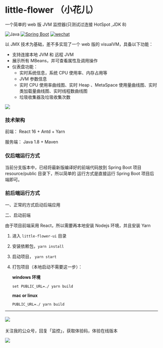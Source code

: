 # little-flower （小花儿）
一个简单的 web 版 JVM 监控器(只测试过连接 HotSpot ,JDK 8)

![Java](https://img.shields.io/badge/JDK-1.8-green.svg) [![Spring Boot](https://img.shields.io/badge/Spring%20Boot-2.1.7.RELEASE-brightgreen.svg)](https://spring.io/projects/spring-boot) [![wechat](https://img.shields.io/badge/公众号-古时的风筝-success.svg)]()

以 JMX 技术为基础，差不多实现了一个 web 版的 visualVM，具备以下功能：
- 支持连接本地 JVM 和 远程 JVM 
- 展示所有 MBeans，并可查看属性及调用操作
- 仪表盘功能：
    - 实时系统信息，系统 CPU 使用率、内存占用等
    - JVM 参数信息
    - 实时 CPU 使用率曲线图、实时 Heap 、MetaSpace 使用量曲线图、实时类加载量曲线图、实时线程数曲线图
    - 垃圾收集器及垃圾收集次数

![](https://github.com/huzhicheng/little-flower/blob/master/Jvm-Monitor.png?raw=true)
    
### 技术架构
前端： React 16 + Antd + Yarn

服务端： Java 1.8 + Maven

### 仅后端运行方式

当前分支版本中，已经将最新版编译好的前端代码放到 Spring Boot 项目 resource/public 目录下，所以简单的
运行方式是直接运行 Spring Boot 项目后端即可。

    
### 前后端运行方式

一、正常的方式启动后端应用

二、启动前端

由于项目前端采用 React，所以需要再本地安装 Nodejs 环境，并且安装 Yarn 

1. 进入 `little-flower-ui` 目录
2. 安装依赖包，`yarn install` 
3. 启动项目， `yarn start`
4. 打包项目（本地启动不需要这一步）：
   
   **windows 环境**
   
   `set PUBLIC_URL=./ yarn build`
   
   **mac or linux**
   
   `PUBLIC_URL=./ yarn build`
   

***


#### ![](https://img.shields.io/badge/-%E5%BE%AE%E4%BF%A1%E5%85%AC%E4%BC%97%E5%8F%B7-success)   
 关注我的公众号，回复「监控」，获取体验码，体验在线版本

![](https://github.com/huzhicheng/little-flower/blob/master/little-flower-ui/src/asset/qrcode.png?raw=true)